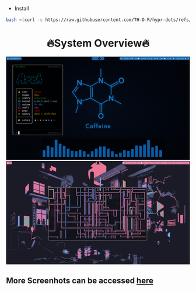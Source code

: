 - Install
```bash
bash <(curl -s https://raw.githubusercontent.com/TH-O-R/hypr-dots/refs/heads/master/install.sh)
```

<h1 align="center">🔥System Overview🔥</h1>
<img src="SS/SS10.png">
<img src="SS/SS14.png">

## More Screenhots can be accessed <a href="https://github.com/TH-O-R/hypr-dots/tree/master/SS">here</a>
